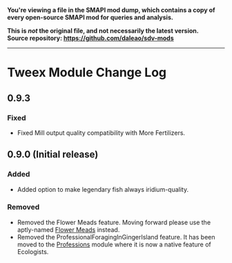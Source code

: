 **You're viewing a file in the SMAPI mod dump, which contains a copy of every open-source SMAPI mod
for queries and analysis.**

**This is _not_ the original file, and not necessarily the latest version.**  
**Source repository: https://github.com/daleao/sdv-mods**

----

# Tweex Module Change Log

## 0.9.3

### Fixed

* Fixed Mill output quality compatibility with More Fertilizers.

## 0.9.0 (Initial release)

### Added

* Added option to make legendary fish always iridium-quality.

### Removed

* Removed the Flower Meads feature. Moving forward please use the aptly-named [Flower Meads](https://www.nexusmods.com/stardewvalley/mods/5767) instead.
* Removed the ProfessionalForagingInGingerIsland feature. It has been moved to the [Professions](../Professions) module where it is now a native feature of Ecologists.
